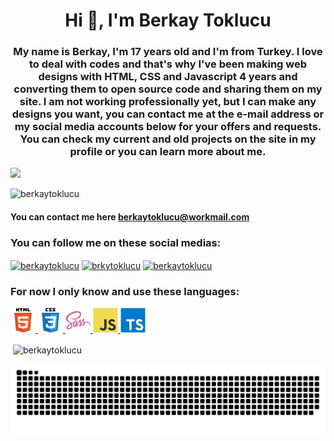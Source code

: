 <h1 align="center">Hi 👋, I'm Berkay Toklucu</h1>
<h3 align="center">My name is Berkay, I'm 17 years old and I'm from Turkey. I love to deal with codes and that's why I've been making web designs with HTML, CSS and Javascript 4 years and converting them to open source code and sharing them on my site. I am not working professionally yet, but I can make any designs you want, you can contact me at the e-mail address or my social media accounts below for your offers and requests. You can check my current and old projects on the site in my profile or you can learn more about me.</h3>
<img style="width: 10%;" src="https://media.discordapp.net/attachments/1035548435685842994/1035793744601043035/unknown.png?width=701&height=662">
<p align="left"> <img src="https://komarev.com/ghpvc/?username=berkaytoklucu&label=Profile%20views&color=0e75b6&style=flat" alt="berkaytoklucu" /> </p>

#### You can contact me here **berkaytoklucu@workmail.com**

<h3 align="left">You can follow me on these social medias:</h3>
<p align="left">
<a href="https://codepen.io/berkaytoklucu" target="blank"><img align="center" src="https://raw.githubusercontent.com/rahuldkjain/github-profile-readme-generator/master/src/images/icons/Social/codepen.svg" alt="berkaytoklucu" height="30" width="40" /></a>
<a href="https://twitter.com/brkytoklucu" target="blank"><img align="center" src="https://raw.githubusercontent.com/rahuldkjain/github-profile-readme-generator/master/src/images/icons/Social/twitter.svg" alt="brkytoklucu" height="30" width="40" /></a>
<a href="https://instagram.com/berkaytoklucu" target="blank"><img align="center" src="https://raw.githubusercontent.com/rahuldkjain/github-profile-readme-generator/master/src/images/icons/Social/instagram.svg" alt="berkaytoklucu" height="30" width="40" /></a>
</p>

<h3 align="left">For now I only know and use these languages:</h3>
<a href="https://www.w3.org/html/" target="_blank" rel="noreferrer"> <img src="https://raw.githubusercontent.com/devicons/devicon/master/icons/html5/html5-original-wordmark.svg" alt="html5" width="40" height="40"/> </a> <a href="https://www.w3schools.com/css/" target="_blank" rel="noreferrer"> <img src="https://raw.githubusercontent.com/devicons/devicon/master/icons/css3/css3-original-wordmark.svg" alt="css3" width="40" height="40"/> </a>
<a href="https://sass-lang.com" target="_blank" rel="noreferrer"> <img src="https://raw.githubusercontent.com/devicons/devicon/master/icons/sass/sass-original.svg" alt="sass" width="40" height="40"/> </a><a href="https://developer.mozilla.org/en-US/docs/Web/JavaScript" target="_blank" rel="noreferrer"> <img src="https://raw.githubusercontent.com/devicons/devicon/master/icons/javascript/javascript-original.svg" alt="javascript" width="40" height="40"/> </a> <a href="https://www.typescriptlang.org/" target="_blank" rel="noreferrer"> <img src="https://raw.githubusercontent.com/devicons/devicon/master/icons/typescript/typescript-original.svg" alt="typescript" width="40" height="40"/> </a> </p>

<p>&nbsp;<img align="center" src="https://github-readme-stats.vercel.app/api?username=berkaytoklucu&show_icons=true&locale=en" alt="berkaytoklucu" /></p>
<img src="https://raw.githubusercontent.com/Platane/snk/output/github-contribution-grid-snake.svg">

